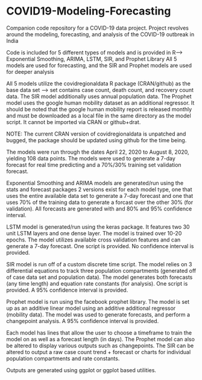 # COVID19-Modeling-Forecasting
Companion code repository for a COVID-19 data project. Project revolves around the modeling, forecasting, and analysis of the COVID-19 outbreak in India

Code is included for 5 different types of models and is provided in R--> Exponential Smoothing, ARIMA, LSTM, SIR, and Prophet Library
All 5 models are used for forecasting, and the SIR and Prophet models are used for deeper analysis

All 5 models utilize the covidregionaldata R package (CRAN/github) as the base data set --> set contains case count, death count, and recovery count data. The SIR model additionally 
uses annual population data. The Prophet model uses the google human mobility dataset as an additional regressor. It should be noted that the google human mobility report is released
monthly and must be downloaded as a local file in the same directory as the model script. It cannot be imported via CRAN or github+drat.

NOTE: The current CRAN version of covidregionaldata is unpatched and bugged, the package should be updated using github for the time being.

The models were run through the dates April 22, 2020 to August 8, 2020, yielding 108 data points. The models were used to generate a 7-day forecast for real time predicting and a 
70%/30% training set validation forecast.

Exponential Smoothing and ARIMA models are generated/run using the stats and forecast packages
2 versions exist for each model type, one that uses the entire available data set to generate a 7-day forecast and one that uses 70% of the training data to generate a forcast
over the other 30% (for validation). All forecasts are generated with and 80% and 95% confidence interval.

LSTM model is generated/run using the keras package. It features two 30 unit LSTM layers and one dense layer. The model is trained over 10-20 epochs. The model utilizes available
cross validation features and can generate a 7-day forecast. One script is provided. No confidence interval is provided.

SIR model is run off of a custom discrete time script. The model relies on 3 differential equations to track three population compartments (generated off of case data set and population
data). The model generates both forecasts (any time length) and equation rate constants (for analysis). One script is provided. A 95% confidence interval is provided.

Prophet model is run using the facebook prophet library. The model is set up as an additive linear model using an additive additional regressor (mobility data). The model was used to 
generate forecasts, and perform a changepoint analysis. A 95% confidence interval is provided.

Each model has lines that allow the user to choose a timeframe to train the model on as well as a forecast length (in days). The Prophet model can also be altered to display various
outputs such as changepoints. The SIR can be altered to output a raw case count trend + forecast or charts for individual population compartments and rate constants.

Outputs are generated using ggplot or ggplot based utilities.
